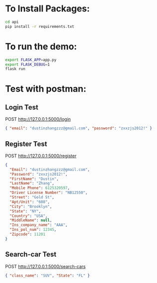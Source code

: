 # To Install Packages:

```bash
cd api
pip install -r requirements.txt
```

# To run the demo:

```bash
export FLASK_APP=app.py
export FLASK_DEBUG=1
flask run
```

# Test with postman:

## Login Test

POST http://127.0.0.1:5000/login

```json
{ "email": "dustinzhangzzz@gmail.com", "password": "zxxzjs2012!" }
```

## Register Test

POST http://127.0.0.1:5000/register

```json
{
  "Email": "dustinzhangzzz@gmail.com",
  "Password": "zxxzjs2012!",
  "FirstName": "Dustin",
  "LastName": "Zhang",
  "Mobile Phone": 6125320597,
  "Driver License Number": "NB12550",
  "Street": "Gold St",
  "Apt/Unit": "608",
  "City": "Brooklyn",
  "State": "NY",
  "Country": "USA",
  "MiddleName": null,
  "Ins_company_name": "AAA",
  "Ins_pol_num": 12345,
  "Zipcode": 11201
}
```

## Search-car Test

POST http://127.0.0.1:5000/search-cars

```json
{ "class_name": "SUV", "State": "FL" }
```
